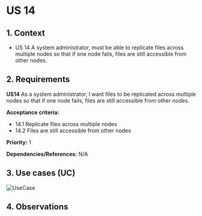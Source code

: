 # US 14

## 1. Context

* US 14 A system administrator, must be able to replicate files across multiple nodes so that if one node fails, files are still accessible from other nodes.

## 2. Requirements

**US14** As a system administrator, I want files to be replicated across multiple nodes so that if one node fails, files are still accessible from other nodes.

**Acceptance criteria:**

- 14.1 Replicate files across multiple nodes
- 14.2 Files are still accessible from other nodes

**Priority:** 1

**Dependencies/References:**
N/A

## 3. Use cases (UC)

![UseCase](../../../Global_Artifacts/UC_Folder/UC1/UC1.svg)


## 4. Observations